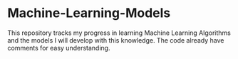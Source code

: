 # Machine-Learning-Models

This repository tracks my progress in learning Machine Learning Algorithms and the models I will develop with this knowledge. The code already have comments for easy understanding.
